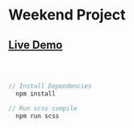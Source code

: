 # Weekend Project

## [Live Demo](https://cihatdev.github.io/capitals-of-countries/)

<br>

```javascript

// Install Dependencies
  npm install

// Run scss compile
  npm run scss

```
